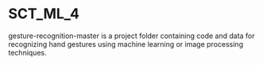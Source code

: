 # SCT_ML_4
gesture-recognition-master is a project folder containing code and data for recognizing hand gestures using machine learning or image processing techniques.
